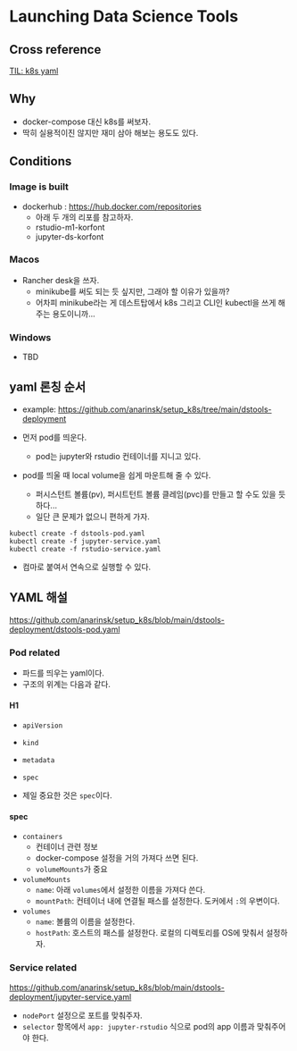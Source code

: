 # Launching Data Science Tools 

## Cross reference 

[TIL: k8s yaml]()

## Why 

- docker-compose 대신 k8s를 써보자. 
- 딱히 실용적이진 않지만 재미 삼아 해보는 용도도 있다. 

## Conditions 

### Image is built 

- dockerhub : https://hub.docker.com/repositories
    + 아래 두 개의 리포를 참고하자. 
    + rstudio-m1-korfont 
    + jupyter-ds-korfont 

### Macos 

- Rancher desk을 쓰자. 
    + minikube를 써도 되는 듯 싶지만, 그래야 할 이유가 있을까? 
    + 어차피 minikube라는 게 데스트탑에서 k8s 그리고 CLI인 kubectl을 쓰게 해주는 용도이니까... 

### Windows 

- TBD 

## yaml 론칭 순서 

- example: https://github.com/anarinsk/setup_k8s/tree/main/dstools-deployment

- 먼저 pod를 띄운다. 
    + pod는 jupyter와 rstudio 컨테이너를 지니고 있다. 
- pod를 띄울 때 local volume을 쉽게 마운트해 줄 수 있다. 
    + 퍼시스턴트 볼륨(pv), 퍼시트턴트 볼륨 클레임(pvc)를 만들고 할 수도 있을 듯 하다... 
    + 일단 큰 문제가 없으니 편하게 가자. 

```shell
kubectl create -f dstools-pod.yaml 
kubectl create -f jupyter-service.yaml 
kubectl create -f rstudio-service.yaml 
```

- 컴마로 붙여서 연속으로 실행할 수 있다. 

## YAML 해설 

https://github.com/anarinsk/setup_k8s/blob/main/dstools-deployment/dstools-pod.yaml

### Pod related 

- 파드를 띄우는 yaml이다. 
- 구조의 위계는 다음과 같다. 

#### H1 
- `apiVersion` 
- `kind`
- `metadata`
- `spec` 

- 제일 중요한 것은 `spec`이다. 

#### spec 

- `containers` 
    + 컨테이너 관련 정보 
    + docker-compose 설정을 거의 가져다 쓰면 된다. 
    + `volumeMounts`가 중요 
- `volumeMounts`
    + `name`: 아래 `volumes`에서 설정한 이름을 가져다 쓴다. 
    + `mountPath`: 컨테이너 내에 연결될 패스를 설정한다. 도커에서 `:`의 우변이다. 
- `volumes`
    + `name`: 볼륨의 이름을 설정한다. 
    + `hostPath`: 호스트의 패스를 설정한다. 로컬의 디렉토리를  OS에 맞춰서 설정하자. 

###  Service related 

https://github.com/anarinsk/setup_k8s/blob/main/dstools-deployment/jupyter-service.yaml

- `nodePort` 설정으로 포트를 맞춰주자.
- `selector` 항목에서  `app: jupyter-rstudio` 식으로 pod의 app 이름과 맞춰주어야 한다.  


